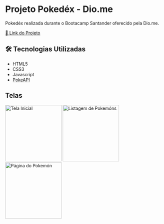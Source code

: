 # Projeto Pokedéx - Dio.me
Pokedéx realizada durante o Bootacamp Santander oferecido pela Dio.me.

[🔗 Link do Projeto](https://arawns1.github.io/dio-pokedex/src/pages/home/index.html)

## 🛠 Tecnologias Utilizadas
* HTML5
* CSS3
* Javascript
* [PokeAPI](https://pokeapi.co/api/v2/)

## Telas
<div>
  <img src="https://media.discordapp.net/attachments/929069726372597815/1143715455220060251/image.png?width=205&height=446" alt="Tela Inicial" width="180px"/>
  <img src="https://media.discordapp.net/attachments/929069726372597815/1143715516842770492/image.png?width=208&height=451" alt="Listagem de Pokemóns" width="180px"/>
  <img src="https://media.discordapp.net/attachments/929069726372597815/1143715610946179152/image.png?width=207&height=450" alt="Página do Pokemón" width="180px"/>
</div>




